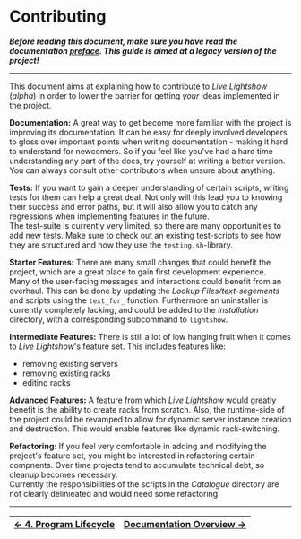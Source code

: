 # Contributing

***Before reading this document, make sure you have read the documentation [preface](1.%20Preface). This guide is aimed at a legacy version of the project!***

---

This document aims at explaining how to contribute to _Live Lightshow_ (_alpha_) in order to lower the barrier for getting _your_ ideas implemented in the project.  

**Documentation:**
A great way to get become more familiar with the project is improving its documentation. It can be easy for deeply involved developers to gloss over important points when writing documentation - making it hard to understand for newcomers. So if you feel like you've had a hard time understanding any part of the docs, try yourself at writing a better version. You can always consult other contributors when unsure about anything.

**Tests:**
If you want to gain a deeper understanding of certain scripts, writing tests for them can help a great deal. Not only will this lead you to knowing their success and error paths, but it will also allow you to catch any regressions when implementing features in the future.  
The test-suite is currently very limited, so there are many opportunities to add new tests. Make sure to check out an existing test-scripts to see how they are structured and how they use the `testing.sh`-library.

**Starter Features:**
There are many small changes that could benefit the project, which are a great place to gain first development experience.  
Many of the user-facing messages and interactions could benefit from an overhaul. This can be done by updating the _Lookup Files/text-segements_ and scripts using the `text_for_` function.
Furthermore an uninstaller is currently completely lacking, and could be added to the _Installation_ directory, with a corresponding subcommand to `lightshow`.

**Intermediate Features:**
There is still a lot of low hanging fruit when it comes to _Live Lightshow_'s feature set. This includes features like:
* removing existing servers
* removing existing racks
* editing racks

**Advanced Features:**
A feature from which _Live Lightshow_ would greatly benefit is the ability to create racks from scratch. Also, the runtime-side of the project could be revamped to allow for dynamic server instance creation and destruction. This would enable features like dynamic rack-switching. 

**Refactoring:**
If you feel very comfortable in adding and modifying the project's feature set, you might be interested in refactoring certain compnents. Over time projects tend to accumulate technical debt, so cleanup becomes necessary.  
Currently the responsibilities of the scripts in the _Catalogue_ directory are not clearly delinieated and would need some refactoring.

---

| [← 4. Program Lifecycle](3.%20Program%20Lifecycle.md) | [Documentation Overview →](..) |
| - | - |
